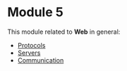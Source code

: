 # Module 5

This module related to **Web** in general:
* [Protocols](web-protocols.md)
* [Servers](web-servers.md)
* [Communication](web-communication.md)